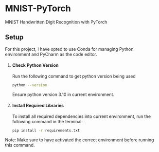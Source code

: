 # MNIST-PyTorch
MNIST Handwritten Digit Recognition with PyTorch

## Setup

For this project, I have opted to use Conda for managing Python environment and PyCharm as the code editor.
1. #### Check Python Version
    Run the following command to get python version being used
    ```bash
    python --version
    ```
    Ensure python version 3.10 in current environment.


2. #### Install Required Libraries

    To install all required dependencies into current environment, run the following command in the terminal:
    ```bash
    pip install -r requirements.txt
    ```
Note: Make sure to have activated the correct environment before running this command.
